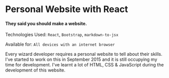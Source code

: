 # Personal Website with React

#### They said you should make a website.

Technologies Used: `React`, `Bootstrap`, `markdown-to-jsx`

Available for: `All devices with an internet browser`

Every wizard developer requires a personal website to tell about
 their skills. I've started to work on this in September 2015 and
  it is still occupying my time for development. I've learnt a
   lot of HTML, CSS & JavaScript during the development of this website.

